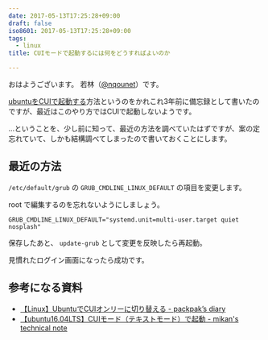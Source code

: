 ```yaml
---
date: 2017-05-13T17:25:28+09:00
draft: false
iso8601: 2017-05-13T17:25:28+09:00
tags:
  - linux
title: CUIモードで起動するには何をどうすればよいのか

---
```


おはようございます。
若林（[@nqounet](https://twitter.com/nqounet)）です。

<p><a href="/2014/03/19/080944">ubuntuをCUIで起動する</a>方法というのをかれこれ3年前に備忘録として書いたのですが、最近はこのやり方ではCUIで起動しないようです。</p>

<p>…ということを、少し前に知って、最近の方法を調べていたはずですが、案の定忘れていて、しかも結構調べてしまったので書いておくことにします。</p>



<h2>最近の方法</h2>

<p><code>/etc/default/grub</code> の <code>GRUB_CMDLINE_LINUX_DEFAULT</code> の項目を変更します。</p>

<p>root で編集するのを忘れないようにしましょう。</p>

```text /etc/default/grub
GRUB_CMDLINE_LINUX_DEFAULT="systemd.unit=multi-user.target quiet nosplash"
```

<p>保存したあと、 <code>update-grub</code> として変更を反映したら再起動。</p>

<p>見慣れたログイン画面になったら成功です。</p>

<h2>参考になる資料</h2>

<ul>
<li><a href="http://packpak.hatenablog.com/entry/2016/09/15/000144">【Linux】UbuntuでCUIオンリーに切り替える - packpak’s diary</a></li>
<li><a href="http://namco.hatenablog.jp/entry/2017/02/16/032013">【ubuntu16.04LTS】CUIモード（テキストモード）で起動 - mikan's technical note</a></li>
</ul>
    	